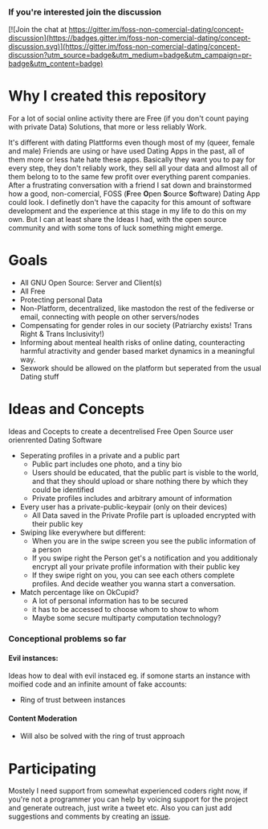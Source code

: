 ### If you're interested join the discussion
[![Join the chat at https://gitter.im/foss-non-comercial-dating/concept-discussion](https://badges.gitter.im/foss-non-comercial-dating/concept-discussion.svg)](https://gitter.im/foss-non-comercial-dating/concept-discussion?utm_source=badge&utm_medium=badge&utm_campaign=pr-badge&utm_content=badge)


# Why I created this repository


For a lot of social online activity there are Free (if you don't count paying with private Data) Solutions, that more or less reliably Work. 

It's different with dating Plattforms even though most of my (queer, female and male) Friends are using or have used Dating Apps in the past, all of them more or less hate hate these apps. Basically they want you to pay for every step, they don't reliably work, they sell all your data and allmost all of them belong to to the same few profit over everything parent companies. After a frustrating conversation with a friend I sat down and brainstormed how a good, non-comercial, FOSS (**F**ree **O**pen **S**ource **S**oftware) Dating App could look.
I definetly don't have the capacity for this amount of software development and the experience at this stage in my life to do this on my own. But I can at least share the Ideas I had, with the open source community and with some tons of luck something might emerge.

# Goals
- All GNU Open Source: Server and Client(s)
- All Free
- Protecting personal Data
- Non-Platform, decentralized, like mastodon the rest of the fediverse or email, connecting with people on other servers/nodes
- Compensating for gender roles in our society (Patriarchy exists! Trans Right & Trans Inclusivity!)
- Informing about menteal health risks of online dating, counteracting harmful atractivity and gender based market dynamics in a meaningful way. 
- Sexwork should be allowed on the platform but seperated from the usual Dating stuff

# Ideas and Concepts
Ideas and Cocepts to create a decentrelised Free Open Source user orienrented Dating Software

- Seperating profiles in a private and a public part
  - Public part includes one photo, and a tiny bio
  - Users should be educated, that the public part is visble to the world, and that they should upload or share nothing there by which they could be identified
  - Private profiles includes and arbitrary amount of information
- Every user has a private-public-keypair (only on their devices)
  - All Data saved in the Private Profile part is uploaded encrypted with their public key
- Swiping like everywhere but different:
   - When you are in the swipe screen you see the public information of a person
   - If you swipe right the Person get's a notification and you additionaly encrypt all your private profile information with their public key
   - If they swipe right on you, you can see each others complete profiles. And decide weather you wanna start a conversation.
- Match percentage like on OkCupid?
   - A lot of personal information has to be secured
   - it has to be accessed to choose whom to show to whom
   - Maybe some secure multiparty computation technology?

   
### Conceptional problems so far
   
#### Evil instances:
Ideas how to deal with evil instaced eg. if somone starts an instance with moified code and an infinite amount of fake accounts:
  - Ring of trust between instances

#### Content Moderation
- Will also be solved with the ring of trust approach


# Participating

Mostely I need support from somewhat experienced coders right now, if you're not a programmer you can help by voicing support for the project and generate outreach, just write a tweet etc. Also you can just add suggestions and comments by creating an [issue](https://github.com/foss-non-comercial-dating/ideas/issues/new).



